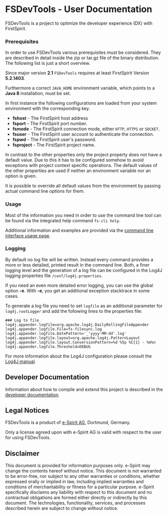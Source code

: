 # FSDevTools - User Documentation

FSDevTools is a project to optimize the developer experience (DX) with FirstSpirit.

### Prerequisites

In order to use FSDevTools various prerequisites must be considered.
They are described in detail inside the zip or tar.gz file of the binary distribution.
The following list is just a short overview.

Since major version **2.1** `FSDevTools` requires at least FirstSpirit Version **5.2.1403**.

Furthermore a correct `JAVA_HOME` environment variable, which points to a **Java 8** installation, must be set.

In first instance the following configurations are loaded from your system environment with the corresponding key.

- **fshost** - The FirstSpirit host address
- **fsport** - The FirstSpirit port number.
- **fsmode** - The FirstSpirit connection mode, either `HTTP`, `HTTPS` or `SOCKET`.
- **fsuser** - The FirstSpirit user account to authenticate the connection.
- **fspwd** - The FirstSpirit user's password.
- **fsproject** - The FirstSpirit project name.

In contrast to the other properties only the project property does not have a default value.
Due to this it has to be configured somehow to avoid exceptions with project context specific operations.
The default values of the other properties are used if neither an environment variable nor an option is given.

It is possible to override all default values from the environment by passing actual command line options for them.

### Usage

Most of the information you need in order to use the command line tool can be found via the integrated help command `fs-cli help`.

Additional information and examples are provided via the [command line interface usage page](documentation/CLI_USAGE.md).

### Logging

By default no log file will be written.
Instead every command provides a more or less detailed, printed result in the command line.
Both, a finer logging level and the generation of a log file can be configured in the Log4J logging properties file `/conf/log4j.properties`.

If you need an even more detailed error logging, you can use the global option **-e**.
With **-e**, you get an additional exception stacktrace in some cases.

To generate a log file you need to set `logfile` as an additional parameter for `log4j.rootLogger` and add the following lines to the properties file:

```
### Log to file
log4j.appender.logfile=org.apache.log4j.DailyRollingFileAppender
log4j.appender.logfile.File=fs-filesync.log
log4j.appender.logfile.DatePattern='_'yyyy-MM-dd'.log'
log4j.appender.logfile.layout=org.apache.log4j.PatternLayout
log4j.appender.logfile.layout.ConversionPattern=%d %5p %C{1} - %m%n
log4j.appender.logfile.Threshold=DEBUG
```

For more information about the Log4J configuration please consult the [Log4J manual](https://logging.apache.org/log4j/1.2/manual.html).

## Developer Documentation

Information about how to compile and extend this project is described in the [developer documentation](documentation/DEV_DOC.md).

## Legal Notices

FSDevTools is a product of [e-Spirit AG](http://www.e-spirit.com), Dortmund, Germany.

Only a license agreed upon with e-Spirit AG is valid with respect to the user for using FSDevTools.

## Disclaimer

This document is provided for information purposes only.
e-Spirit may change the contents hereof without notice.
This document is not warranted to be error-free, nor subject to any other warranties or conditions, whether expressed orally or implied in law, including implied warranties and conditions of merchantability or fitness for a particular purpose.
e-Spirit specifically disclaims any liability with respect to this document and no contractual obligations are formed either directly or indirectly by this document.
The technologies, functionality, services, and processes described herein are subject to change without notice.
